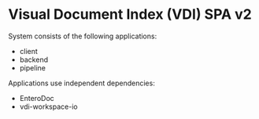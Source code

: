# Visual Document Index (VDI) SPA v2

System consists of the following applications:

* client
* backend
* pipeline


Applications use independent dependencies:

* EnteroDoc
* vdi-workspace-io